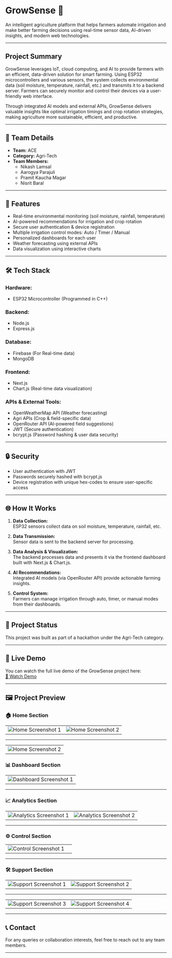 # GrowSense 🌿

An intelligent agriculture platform that helps farmers automate irrigation and make better farming decisions using real-time sensor data, AI-driven insights, and modern web technologies.

---

## Project Summary

GrowSense leverages IoT, cloud computing, and AI to provide farmers with an efficient, data-driven solution for smart farming. Using ESP32 microcontrollers and various sensors, the system collects environmental data (soil moisture, temperature, rainfall, etc.) and transmits it to a backend server. Farmers can securely monitor and control their devices via a user-friendly web interface.

Through integrated AI models and external APIs, GrowSense delivers valuable insights like optimal irrigation timings and crop rotation strategies, making agriculture more sustainable, efficient, and productive.

---

## 👥 Team Details

- **Team:** ACE
- **Category:** Agri-Tech
- **Team Members:**
  - Nikash Lamsal
  - Aarogya Parajuli
  - Pramit Kaucha Magar
  - Nisrit Baral

---

## 🔧 Features

- Real-time environmental monitoring (soil moisture, rainfall, temperature)
- AI-powered recommendations for irrigation and crop rotation
- Secure user authentication & device registration
- Multiple irrigation control modes: Auto / Timer / Manual
- Personalized dashboards for each user
- Weather forecasting using external APIs
- Data visualization using interactive charts

---

## 🛠️ Tech Stack

### Hardware:
- ESP32 Microcontroller (Programmed in C++)

### Backend:
- Node.js
- Express.js

### Database:
- Firebase (For Real-time data)
- MongoDB

### Frontend:
- Next.js
- Chart.js (Real-time data visualization)

### APIs & External Tools:
- OpenWeatherMap API (Weather forecasting)
- Agri APIs (Crop & field-specific data)
- OpenRouter API (AI-powered field suggestions)
- JWT (Secure authentication)
- bcrypt.js (Password hashing & user data security)

---

## 🔒 Security

- User authentication with JWT
- Passwords securely hashed with bcrypt.js
- Device registration with unique hex-codes to ensure user-specific access

---

## 🌐 How It Works

1. **Data Collection:**  
   ESP32 sensors collect data on soil moisture, temperature, rainfall, etc.
   
2. **Data Transmission:**  
   Sensor data is sent to the backend server for processing.
   
3. **Data Analysis & Visualization:**  
   The backend processes data and presents it via the frontend dashboard built with Next.js & Chart.js.
   
4. **AI Recommendations:**  
   Integrated AI models (via OpenRouter API) provide actionable farming insights.
   
5. **Control System:**  
   Farmers can manage irrigation through auto, timer, or manual modes from their dashboards.

---

## 📂 Project Status

This project was built as part of a hackathon under the Agri-Tech category.

---

## 🎥 Live Demo

You can watch the full live demo of the GrowSense project here:  
[🔗 Watch Demo](https://drive.google.com/drive/folders/1LSUh3TRr3t66L4a3cd3HSwwnqfvzPNMH)

---

## 🖼️ Project Preview

### 🏠 Home Section

| | | 
| -------------- | -------------- |
| ![Home Screenshot 1](preview-images/home1.png) | ![Home Screenshot 2](preview-images/home2.png) | 

---
||
| -------------- | 
| ![Home Screenshot 2](preview-images/home3.png) |


### 📊 Dashboard Section

|  | 
| ------------------- | 
| ![Dashboard Screenshot 1](preview-images/dashboard1.png) |

---

### 📈 Analytics Section

|  |  |
| ------------------- | ------------------- |
| ![Analytics Screenshot 1](preview-images/analytics1.png) | ![Analytics Screenshot 2](preview-images/analytics2.png) |

---

### ⚙️ Control Section

|  |  |
| ----------------- | ----------------- |
| ![Control Screenshot 1](preview-images/control1.png) |

---

### 🛠️ Support Section

| |  |
| ----------------- | ----------------- |
| ![Support Screenshot 1](preview-images/support1.png) | ![Support Screenshot 2](preview-images/support2.png) |

---
| |  |
| ----------------- | ----------------- |
| ![Support Screenshot 3](preview-images/support3.png) | ![Support Screenshot 4](preview-images/support4.png) |

---

## 📞 Contact

For any queries or collaboration interests, feel free to reach out to any team members.

---
